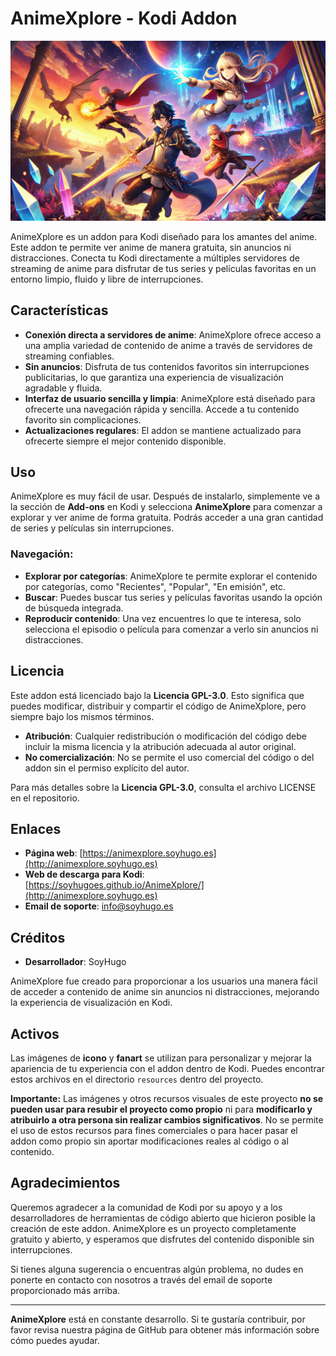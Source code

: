 # AnimeXplore - Kodi Addon
![Fanart](resources/fanart.jpg)

AnimeXplore es un addon para Kodi diseñado para los amantes del anime. Este addon te permite ver anime de manera gratuita, sin anuncios ni distracciones. Conecta tu Kodi directamente a múltiples servidores de streaming de anime para disfrutar de tus series y películas favoritas en un entorno limpio, fluido y libre de interrupciones.

## Características

- **Conexión directa a servidores de anime**: AnimeXplore ofrece acceso a una amplia variedad de contenido de anime a través de servidores de streaming confiables.
- **Sin anuncios**: Disfruta de tus contenidos favoritos sin interrupciones publicitarias, lo que garantiza una experiencia de visualización agradable y fluida.
- **Interfaz de usuario sencilla y limpia**: AnimeXplore está diseñado para ofrecerte una navegación rápida y sencilla. Accede a tu contenido favorito sin complicaciones.
- **Actualizaciones regulares**: El addon se mantiene actualizado para ofrecerte siempre el mejor contenido disponible.

## Uso

AnimeXplore es muy fácil de usar. Después de instalarlo, simplemente ve a la sección de **Add-ons** en Kodi y selecciona **AnimeXplore** para comenzar a explorar y ver anime de forma gratuita. Podrás acceder a una gran cantidad de series y películas sin interrupciones.

### Navegación:

- **Explorar por categorías**: AnimeXplore te permite explorar el contenido por categorías, como "Recientes", "Popular", "En emisión", etc.
- **Buscar**: Puedes buscar tus series y películas favoritas usando la opción de búsqueda integrada.
- **Reproducir contenido**: Una vez encuentres lo que te interesa, solo selecciona el episodio o película para comenzar a verlo sin anuncios ni distracciones.

## Licencia

Este addon está licenciado bajo la **Licencia GPL-3.0**. Esto significa que puedes modificar, distribuir y compartir el código de AnimeXplore, pero siempre bajo los mismos términos.

- **Atribución**: Cualquier redistribución o modificación del código debe incluir la misma licencia y la atribución adecuada al autor original.
- **No comercialización**: No se permite el uso comercial del código o del addon sin el permiso explícito del autor.

Para más detalles sobre la **Licencia GPL-3.0**, consulta el archivo LICENSE en el repositorio.

## Enlaces

- **Página web**: [https://animexplore.soyhugo.es](http://animexplore.soyhugo.es)
- **Web de descarga para Kodi**: [https://soyhugoes.github.io/AnimeXplore/](http://animexplore.soyhugo.es)
- **Email de soporte**: [info@soyhugo.es](mailto:info@soyhugo.es)

## Créditos

- **Desarrollador**: SoyHugo

AnimeXplore fue creado para proporcionar a los usuarios una manera fácil de acceder a contenido de anime sin anuncios ni distracciones, mejorando la experiencia de visualización en Kodi.

## Activos

Las imágenes de **icono** y **fanart** se utilizan para personalizar y mejorar la apariencia de tu experiencia con el addon dentro de Kodi. Puedes encontrar estos archivos en el directorio `resources` dentro del proyecto.

**Importante:** Las imágenes y otros recursos visuales de este proyecto **no se pueden usar para resubir el proyecto como propio** ni para **modificarlo y atribuirlo a otra persona sin realizar cambios significativos**. No se permite el uso de estos recursos para fines comerciales o para hacer pasar el addon como propio sin aportar modificaciones reales al código o al contenido.

## Agradecimientos

Queremos agradecer a la comunidad de Kodi por su apoyo y a los desarrolladores de herramientas de código abierto que hicieron posible la creación de este addon. AnimeXplore es un proyecto completamente gratuito y abierto, y esperamos que disfrutes del contenido disponible sin interrupciones.

Si tienes alguna sugerencia o encuentras algún problema, no dudes en ponerte en contacto con nosotros a través del email de soporte proporcionado más arriba.

---

**AnimeXplore** está en constante desarrollo. Si te gustaría contribuir, por favor revisa nuestra página de GitHub para obtener más información sobre cómo puedes ayudar.
